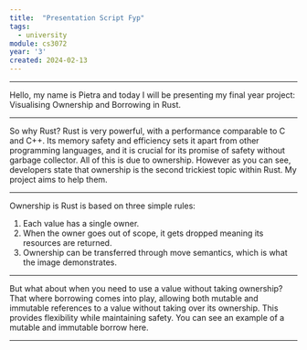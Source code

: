 ```yaml
---
title:  "Presentation Script Fyp"
tags:
  - university
module: cs3072
year: '3'
created: 2024-02-13
---
```

---
Hello, my name is Pietra and today I will be presenting my final year project: Visualising Ownership and Borrowing in Rust.

---

So why Rust? Rust is very powerful, with a performance comparable to C and C++. Its memory safety and efficiency sets it apart from other programming languages, and it is crucial for its promise of safety without garbage collector. All of this is due to ownership. However as you can see, developers state that ownership is the second trickiest topic within Rust. My project aims to help them.

---

Ownership is Rust is based on three simple rules:
1. Each value has a single owner.
2. When the owner goes out of scope, it gets dropped meaning its resources are returned.
3. Ownership can be transferred through move semantics, which is what the image demonstrates.

---

But what about when you need to use a value without taking ownership? That where borrowing comes into play, allowing both mutable and immutable references to a value without taking over its ownership. This provides flexibility while maintaining safety. You can see an example of a mutable and immutable borrow here.

---





